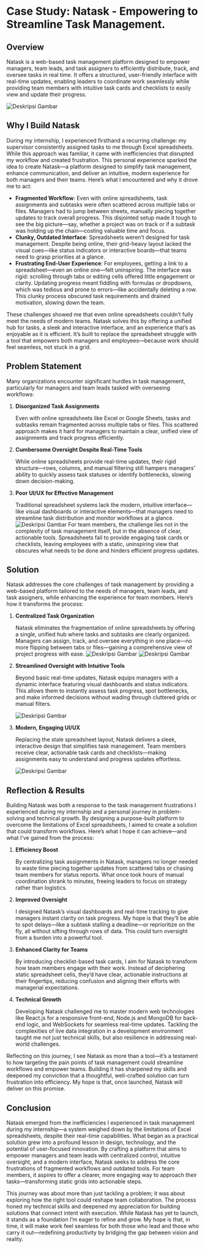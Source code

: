 # Case Study: Natask - Empowering to Streamline Task Management.

## Overview

Natask is a web-based task management platform designed to empower managers, team leads, and task assigners to efficiently distribute, track, and oversee tasks in real time. It offers a structured, user-friendly interface with real-time updates, enabling leaders to coordinate work seamlessly while providing team members with intuitive task cards and checklists to easily view and update their progress.

![Deskripsi Gambar](/assets/images/projects/natask/natask.png)

## Why I Build Natask

During my internship, I experienced firsthand a recurring challenge: my supervisor consistently assigned tasks to me through Excel spreadsheets. While this approach was familiar, it came with inefficiencies that disrupted my workflow and created frustration. This personal experience sparked the idea to create Natask—a platform designed to simplify task management, enhance communication, and deliver an intuitive, modern experience for both managers and their teams. Here’s what I encountered and why it drove me to act:

- **Fragmented Workflow**:
  Even with online spreadsheets, task assignments and subtasks were often scattered across multiple tabs or files. Managers had to jump between sheets, manually piecing together updates to track overall progress. This disjointed setup made it tough to see the big picture—say, whether a project was on track or if a subtask was holding up the chain—costing valuable time and focus.
- **Clunky, Outdated Interface**:
  Spreadsheets weren’t designed for task management. Despite being online, their grid-heavy layout lacked the visual cues—like status indicators or interactive boards—that teams need to grasp priorities at a glance.
- **Frustrating End-User Experience**:
  For employees, getting a link to a spreadsheet—even an online one—felt uninspiring. The interface was rigid: scrolling through tabs or editing cells offered little engagement or clarity. Updating progress meant fiddling with formulas or dropdowns, which was tedious and prone to errors—like accidentally deleting a row. This clunky process obscured task requirements and drained motivation, slowing down the team.

These challenges showed me that even online spreadsheets couldn’t fully meet the needs of modern teams. Natask solves this by offering a unified hub for tasks, a sleek and interactive interface, and an experience that’s as enjoyable as it is efficient. It’s built to replace the spreadsheet struggle with a tool that empowers both managers and employees—because work should feel seamless, not stuck in a grid.

## Problem Statement

Many organizations encounter significant hurdles in task management, particularly for managers and team leads tasked with overseeing workflows:

1. **Disorganized Task Assignments**

   Even with online spreadsheets like Excel or Google Sheets, tasks and subtasks remain fragmented across multiple tabs or files. This scattered approach makes it hard for managers to maintain a clear, unified view of assignments and track progress efficiently.

2. **Cumbersome Oversight Despite Real-Time Tools**

   While online spreadsheets provide real-time updates, their rigid structure—rows, columns, and manual filtering still hampers managers’ ability to quickly assess task statuses or identify bottlenecks, slowing down decision-making.

3. **Poor UI/UX for Effective Management**

   Traditional spreadsheet systems lack the modern, intuitive interface—like visual dashboards or interactive elements—that managers need to streamline task distribution and monitor workflows at a glance.
   ![Deskripsi Gambar](/assets/images/projects/natask/problem.png)
   For team members, the challenge lies not in the complexity of task management itself, but in the absence of clear, actionable tools. Spreadsheets fail to provide engaging task cards or checklists, leaving employees with a static, uninspiring view that obscures what needs to be done and hinders efficient progress updates.

## Solution

Natask addresses the core challenges of task management by providing a web-based platform tailored to the needs of managers, team leads, and task assigners, while enhancing the experience for team members. Here’s how it transforms the process:

1. **Centralized Task Organization**

   Natask eliminates the fragmentation of online spreadsheets by offering a single, unified hub where tasks and subtasks are clearly organized. Managers can assign, track, and oversee everything in one place—no more flipping between tabs or files—gaining a comprehensive view of project progress with ease.
   ![Deskripsi Gambar](/assets/images/projects/natask/task-management.png)
   ![Deskripsi Gambar](/assets/images/projects/natask/subtask-management.png)

2. **Streamlined Oversight with Intuitive Tools**

   Beyond basic real-time updates, Natask equips managers with a dynamic interface featuring visual dashboards and status indicators. This allows them to instantly assess task progress, spot bottlenecks, and make informed decisions without wading through cluttered grids or manual filters.

   ![Deskripsi Gambar](/assets/images/projects/natask/dashboard.png)

3. **Modern, Engaging UI/UX**

   Replacing the stale spreadsheet layout, Natask delivers a sleek, interactive design that simplifies task management. Team members receive clear, actionable task cards and checklists—making assignments easy to understand and progress updates effortless.

   ![Deskripsi Gambar](/assets/images/projects/natask/card-task.png)

## Reflection & Results

Building Natask was both a response to the task management frustrations I experienced during my internship and a personal journey in problem-solving and technical growth. By designing a purpose-built platform to overcome the limitations of Excel spreadsheets, I aimed to create a solution that could transform workflows. Here’s what I hope it can achieve—and what I’ve gained from the process:

1. **Efficiency Boost**

   By centralizing task assignments in Natask, managers no longer needed to waste time piecing together updates from scattered tabs or chasing team members for status reports. What once took hours of manual coordination shrank to minutes, freeing leaders to focus on strategy rather than logistics.

2. **Improved Oversight**

   I designed Natask’s visual dashboards and real-time tracking to give managers instant clarity on task progress. My hope is that they’ll be able to spot delays—like a subtask stalling a deadline—or reprioritize on the fly, all without sifting through rows of data. This could turn oversight from a burden into a powerful tool.

3. **Enhanced Clarity for Teams**

   By introducing checklist-based task cards, I aim for Natask to transform how team members engage with their work. Instead of deciphering static spreadsheet cells, they’d have clear, actionable instructions at their fingertips, reducing confusion and aligning their efforts with managerial expectations.

4. **Technical Growth**

   Developing Natask challenged me to master modern web technologies like React.js for a responsive front-end, Node.js and MongoDB for back-end logic, and WebSockets for seamless real-time updates. Tackling the complexities of live data integration in a development environment taught me not just technical skills, but also resilience in addressing real-world challenges.

Reflecting on this journey, I see Natask as more than a tool—it’s a testament to how targeting the pain points of task management could streamline workflows and empower teams. Building it has sharpened my skills and deepened my conviction that a thoughtful, well-crafted solution can turn frustration into efficiency. My hope is that, once launched, Natask will deliver on this promise.

## Conclusion

Natask emerged from the inefficiencies I experienced in task management during my internship—a system weighed down by the limitations of Excel spreadsheets, despite their real-time capabilities. What began as a practical solution grew into a profound lesson in design, technology, and the potential of user-focused innovation. By crafting a platform that aims to empower managers and team leads with centralized control, intuitive oversight, and a modern interface, Natask seeks to address the core frustrations of fragmented workflows and outdated tools. For team members, it aspires to offer a clearer, more engaging way to approach their tasks—transforming static grids into actionable steps.

This journey was about more than just tackling a problem; it was about exploring how the right tool could reshape team collaboration. The process honed my technical skills and deepened my appreciation for building solutions that connect intent with execution. While Natask has yet to launch, it stands as a foundation I’m eager to refine and grow. My hope is that, in time, it will make work feel seamless for both those who lead and those who carry it out—redefining productivity by bridging the gap between vision and reality.
